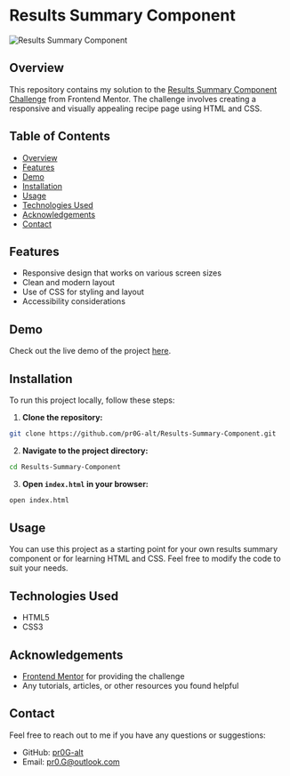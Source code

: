 # Results Summary Component

![Results Summary Component](https://res.cloudinary.com/dz209s6jk/image/upload/f_auto,q_auto,w_900/Screenshots/wlin5nxmir5qfd4xw7lp.jpg)


## Overview

This repository contains my solution to the [Results Summary Component Challenge](https://www.frontendmentor.io/challenges/results-summary-component-CE_K6s0maV) from Frontend Mentor. The challenge involves creating a responsive and visually appealing recipe page using HTML and CSS.


## Table of Contents

- [Overview](#overview)
- [Features](#features)
- [Demo](#demo)
- [Installation](#installation)
- [Usage](#usage)
- [Technologies Used](#technologies-used)
- [Acknowledgements](#acknowledgements)
- [Contact](#contact)


## Features

- Responsive design that works on various screen sizes
- Clean and modern layout
- Use of CSS for styling and layout
- Accessibility considerations


## Demo

Check out the live demo of the project [here](https://pr0g-alt.github.io/Results-Summary-Component/).


## Installation

To run this project locally, follow these steps:

1. **Clone the repository:**

```sh
git clone https://github.com/pr0G-alt/Results-Summary-Component.git
```

2. **Navigate to the project directory:**

```sh
cd Results-Summary-Component
```

3. **Open `index.html` in your browser:**

```sh
open index.html
```


## Usage

You can use this project as a starting point for your own results summary component or for learning HTML and CSS. Feel free to modify the code to suit your needs.


## Technologies Used

- HTML5
- CSS3


## Acknowledgements

- [Frontend Mentor](https://www.frontendmentor.io) for providing the challenge
- Any tutorials, articles, or other resources you found helpful


## Contact

Feel free to reach out to me if you have any questions or suggestions:

- GitHub: [pr0G-alt](https://github.com/pr0G-alt)
- Email: pr0.G@outlook.com

